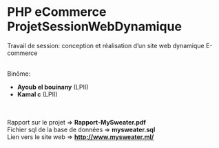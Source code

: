 # PHP eCommerce ProjetSessionWebDynamique


Travail de session: conception et réalisation d’un site web dynamique E-commerce<br><br>

Binôme:
- <b>Ayoub el bouinany</b> (LPII)
- <b>Kamal c</b> (LPII)

<br><br>
Rapport sur le projet => <b> Rapport-MySweater.pdf </b> <br>
Fichier sql de la base de données => <b> mysweater.sql </b> <br>
Lien vers le site web => <b> http://www.mysweater.ml/ </b>
